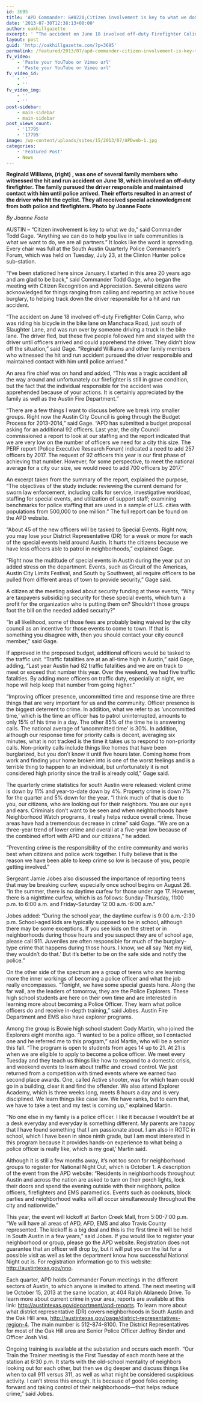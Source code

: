 ```yaml
---
id: 3695
title: 'APD Commander: &#8220;Citizen involvement is key to what we do&#8221;'
date: '2013-07-30T12:38:13+00:00'
author: oakhillgazette
excerpt: ' “The accident on June 18 involved off-duty Firefighter Colin Camp, who was riding his bicycle in the bike lane on Manchaca Road, just south of Slaughter Lane, and was run over by someone driving a truck in the bike lane. The driver fled, but these five people followed him and stayed with the driver until officers arrived and could apprehend the driver. They didn’t blow off the situation,” said Gage. "Reginald Williams and other family members who witnessed the hit and run accident pursued the driver responsible and maintained contact with him until police arrived."'
layout: post
guid: 'http://oakhillgazette.com/?p=3695'
permalink: /featured/2013/07/apd-commander-citizen-involvement-is-key-to-what-we-do/
fv_video:
    - 'Paste your YouTube or Vimeo url'
    - 'Paste your YouTube or Vimeo url'
fv_video_id:
    - ''
    - ''
fv_video_img:
    - ''
    - ''
post-sidebar:
    - main-sidebar
    - main-sidebar
post_views_count:
    - '17795'
    - '17795'
image: /wp-content/uploads/sites/15/2013/07/APDweb-1.jpg
categories:
    - 'Featured Post'
    - News
---
```


**Reginald Williams, (right) , was one of several family members who witnessed the hit and run accident on June 18, which involved an off-duty firefighter. The family pursued the driver responsible and maintained contact with him until police arrived. Their efforts resulted in an arrest of the driver who hit the cyclist. They all received special acknowledgment from both police and firefighters. Photo by Joanne Foote**

*By Joanne Foote*

AUSTIN – “Citizen involvement is key to what we do,” said Commander Todd Gage. “Anything we can do to help you live in safe communities is what we want to do, we are all partners.” It looks like the word is spreading. Every chair was full at the South Austin Quarterly Police Commander’s Forum, which was held on Tuesday, July 23, at the Clinton Hunter police sub-station.

“I’ve been stationed here since January. I started in this area 20 years ago and am glad to be back,” said Commander Todd Gage, who began the meeting with Citizen Recognition and Appreciation. Several citizens were acknowledged for things ranging from calling and reporting an active house burglary, to helping track down the driver responsible for a hit and run accident.

“The accident on June 18 involved off-duty Firefighter Colin Camp, who was riding his bicycle in the bike lane on Manchaca Road, just south of Slaughter Lane, and was run over by someone driving a truck in the bike lane. The driver fled, but these five people followed him and stayed with the driver until officers arrived and could apprehend the driver. They didn’t blow off the situation,” said Gage. “Reginald Williams and other family members who witnessed the hit and run accident pursued the driver responsible and maintained contact with him until police arrived.”

An area fire chief was on hand and added, “This was a tragic accident all the way around and unfortunately our firefighter is still in grave condition, but the fact that the individual responsible for the accident was apprehended because of your actions. It is certainly appreciated by the family as well as the Austin Fire Department.”

“There are a few things I want to discuss before we break into smaller groups. Right now the Austin City Council is going through the Budget Process for 2013-2014,” said Gage. “APD has submitted a budget proposal asking for an additional 92 officers. Last year, the city Council commissioned a report to look at our staffing and the report indicated that we are very low on the number of officers we need for a city this size. The PERF report (Police Executive Research Forum) indicated a need to add 257 officers by 2017. The request of 92 officers this year is our first phase of achieving that number. However, for some perspective, to meet the national average for a city our size, we would need to add 700 officers by 2017.”

An excerpt taken from the summary of the report, explained the purpose, “The objectives of the study include: reviewing the current demand for sworn law enforcement, including calls for service, investigative workload, staffing for special events, and utilization of support staff; examining benchmarks for police staffing that are used in a sample of U.S. cities with populations from 500,000 to one million.” The full report can be found on the APD website.

“About 45 of the new officers will be tasked to Special Events. Right now, you may lose your District Representative (DR) for a week or more for each of the special events held around Austin. It hurts the citizens because we have less officers able to patrol in neighborhoods,” explained Gage.

“Right now the multitude of special events in Austin during the year put an added stress on the department. Events, such as Circuit of the Americas, Austin City Limits Festival, and South by Southwest, all require officers to be pulled from different areas of town to provide security,” Gage said.

A citizen at the meeting asked about security funding at these events, “Why are taxpayers subsidizing security for these special events, which turn a profit for the organization who is putting them on? Shouldn’t those groups foot the bill on the needed added security?”

“In all likelihood, some of those fees are probably being waived by the city council as an incentive for those events to come to town. If that is something you disagree with, then you should contact your city council member,” said Gage.

If approved in the proposed budget, additional officers would be tasked to the traffic unit. “Traffic fatalities are at an all-time high in Austin,” said Gage, adding, “Last year Austin had 82 traffic fatalities and we are on track to meet or exceed that number this year. Over the weekend, we had five traffic fatalities. By adding more officers on traffic duty, especially at night, we hope will help keep that number from going higher.”

“Improving officer presence, uncommitted time and response time are three things that are very important for us and the community. Officer presence is the biggest deterrent to crime. In addition, what we refer to as ‘uncommitted time,’ which is the time an officer has to patrol uninterrupted, amounts to only 15% of his time in a day. The other 85% of the time he is answering calls. The national average of ‘uncommitted time’ is 30%. In addition, although our response time for priority calls is decent, averaging six minutes, what is not tracked is the time it takes us to respond to non-priority calls. Non-priority calls include things like homes that have been burglarized, but you don’t know it until five hours later. Coming home from work and finding your home broken into is one of the worst feelings and is a terrible thing to happen to an individual, but unfortunately it is not considered high priority since the trail is already cold,” Gage said.

The quarterly crime statistics for south Austin were released: violent crime is down by 11% and year-to-date down by 4%. Property crime is down 7% for the quarter and 5% down for the year. “I think much of that is due to you, our citizens, who are looking out for their neighbors. You are our eyes and ears. Criminals don’t want to be seen and when neighborhoods have Neighborhood Watch programs, it really helps reduce overall crime. Those areas have had a tremendous decrease in crime” said Gage. “We are on a three-year trend of lower crime and overall at a five-year low because of the combined effort with APD and our citizens,” he added.

“Preventing crime is the responsibility of the entire community and works best when citizens and police work together. I fully believe that is the reason we have been able to keep crime so low is because of you, people getting involved.”

Sergeant Jamie Jobes also discussed the importance of reporting teens that may be breaking curfew, especially once school begins on August 26. “In the summer, there is no daytime curfew for those under age 17. However, there is a nighttime curfew, which is as follows: Sunday-Thursday, 11:00 p.m. to 6:00 a.m. and Friday-Saturday 12:00 a.m.-6:00 a.m.”

Jobes added: “During the school year, the daytime curfew is 9:00 a.m.-2:30 p.m. School-aged kids are typically supposed to be in school, although there may be some exceptions. If you see kids on the street or in neighborhoods during those hours and you suspect they are of school age, please call 911. Juveniles are often responsible for much of the burglary-type crime that happens during those hours. I know, we all say ‘Not my kid, they wouldn’t do that.’ But it’s better to be on the safe side and notify the police.”

On the other side of the spectrum are a group of teens who are learning more the inner workings of becoming a police officer and what the job really encompasses. “Tonight, we have some special guests here. Along the far wall, are the leaders of tomorrow, they are the Police Explorers. These high school students are here on their own time and are interested in learning more about becoming a Police Officer. They learn what police officers do and receive in-depth training,” said Jobes. Austin Fire Department and EMS also have explorer programs.

Among the group is Bowie high school student Cody Martin, who joined the Explorers eight months ago. “I wanted to be a police officer, so I contacted one and he referred me to this program,” said Martin, who will be a senior this fall. “The program is open to students from ages 14 up to 21. At 21 is when we are eligible to apply to become a police officer. We meet every Tuesday and they teach us things like how to respond to a domestic crisis, and weekend events to learn about traffic and crowd control. We just returned from a competition with timed events where we earned two second place awards. One, called Active shooter, was for which team could go in a building, clear it and find the offender. We also attend Explorer Academy, which is three weeks long, meets 8 hours a day and is very disciplined. We learn things like case law. We have ranks, but to earn that, we have to take a test and my test is coming up,” explained Martin.

“No one else in my family is a police officer. I like it because I wouldn’t be at a desk everyday and everyday is something different. My parents are happy that I have found something that I am passionate about. I am also in ROTC in school, which I have been in since ninth grade, but I am most interested in this program because it provides hands-on experience to what being a police officer is really like, which is my goal,’ Martin said.

Although it is still a few months away, it’s not too soon for neighborhood groups to register for National Night Out, which is October 1. A description of the event from the APD website: “Residents in neighborhoods throughout Austin and across the nation are asked to turn on their porch lights, lock their doors and spend the evening outside with their neighbors, police officers, firefighters and EMS paramedics. Events such as cookouts, block parties and neighborhood walks will all occur simultaneously throughout the city and nationwide.”

This year, the event will kickoff at Barton Creek Mall, from 5:00-7:00 p.m. “We will have all areas of APD, AFD, EMS and also Travis County represented. The kickoff is a big deal and this is the first time it will be held in South Austin in a few years,” said Jobes. If you would like to register your neighborhood or group, please go the APD website. Registration does not guarantee that an officer will drop by, but it will put you on the list for a possible visit as well as let the department know how successful National Night out is. For registration information go to this website: http://austintexas.gov/nno.

Each quarter, APD holds Commander Forum meetings in the different sectors of Austin, to which anyone is invited to attend. The next meeting will be October 15, 2013 at the same location, at 404 Ralph Ablanedo Drive. To learn more about current crime in your area, reports are available at this link: http://austintexas.gov/department/apd-reports. To learn more about what district representative (DR) covers neighborhoods in South Austin and the Oak Hill area, http://austintexas.gov/page/district-representatives-region-4. The main number is 512-874-8100. The District Representatives for most of the Oak Hill area are Senior Police Officer Jeffrey Binder and Officer Josh Visi.

Ongoing training is available at the substation and occurs each month. “Our Train the Trainer meeting is the First Tuesday of each month here at the station at 6:30 p.m. It starts with the old-school mentality of neighbors looking out for each other, but then we dig deeper and discuss things like when to call 911 versus 311, as well as what might be considered suspicious activity. I can’t stress this enough. It is because of good folks coming forward and taking control of their neighborhoods—that helps reduce crime,” said Jobes.